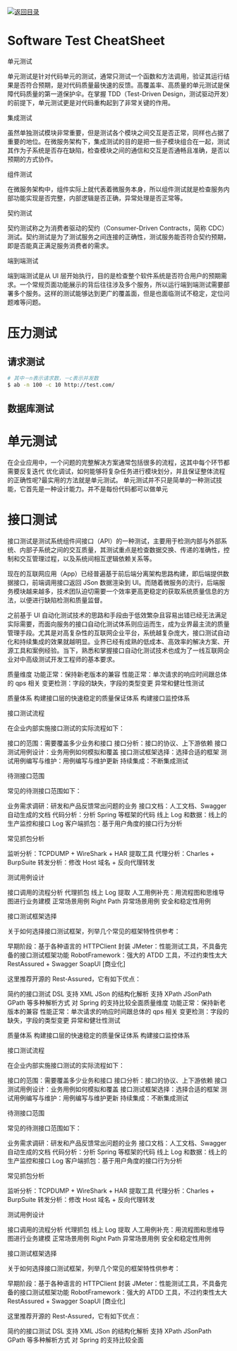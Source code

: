 [![返回目录](https://parg.co/UCb)](https://github.com/wxyyxc1992/Awesome-CheatSheet)

# Software Test CheatSheet

单元测试

单元测试是针对代码单元的测试，通常只测试一个函数和方法调用，验证其运行结果是否符合预期，是对代码质量最快速的反馈。高覆盖率、高质量的单元测试是保障代码质量的第一道保护伞。在掌握 TDD（Test-Driven Design，测试驱动开发）的前提下，单元测试更是对代码重构起到了非常关键的作用。

集成测试

虽然单独测试模块非常重要，但是测试各个模块之间交互是否正常，同样也占据了重要的地位。在微服务架构下，集成测试的目的是把一些子模块组合在一起，测试其作为子系统是否存在缺陷，检查模块之间的通信和交互是否通畅且准确，是否以预期的方式协作。

组件测试

在微服务架构中，组件实际上就代表着微服务本身，所以组件测试就是检查服务内部功能实现是否完整，内部逻辑是否正确，异常处理是否正常等。

契约测试

契约测试称之为消费者驱动的契约（Consumer-Driven Contracts，简称 CDC）测试。契约测试是为了测试服务之间连接的正确性，测试服务能否符合契约预期，即是否能真正满足服务消费者的需求。

端到端测试

端到端测试是从 UI 层开始执行，目的是检查整个软件系统是否符合用户的预期需求。一个常规页面功能展示的背后往往涉及多个服务，所以运行端到端测试需要部署多个服务。这样的测试能够达到更广的覆盖面，但是也面临测试不稳定，定位问题难等问题。

# 压力测试

## 请求测试

```sh
# 其中－n表示请求数，－c表示并发数
$ ab -n 100 -c 10 http://test.com/
```

## 数据库测试

# 单元测试

在企业应用中，一个问题的完整解决方案通常包括很多的流程，这其中每个环节都需要反复迭代 优化调试，如何能够将复杂任务进行模块划分，并且保证整体流程的正确性呢?最实用的方法就是单元测试。
单元测试并不只是简单的一种测试技能，它首先是一种设计能力。并不是每份代码都可以做单元

# 接口测试

接口测试是测试系统组件间接口（API）的一种测试，主要用于检测内部与外部系统、内部子系统之间的交互质量，其测试重点是检查数据交换、传递的准确性，控制和交互管理过程，以及系统间相互逻辑依赖关系等。

现在的互联网应用（App）已经普遍基于前后端分离架构思路构建，即后端提供数据接口，前端调用接口返回 JSon 数据渲染到 UI。而随着微服务的流行，后端服务模块越来越多，技术团队迫切需要一个效率更高更稳定的获取系统质量信息的方法，以便进行缺陷检测和质量监督。

之前基于 UI 自动化测试技术的思路和手段由于低效繁杂且容易出错已经无法满足实际需要，而面向服务的接口自动化测试体系则应运而生，成为业界最主流的质量管理手段。尤其是对高复杂性的互联网企业平台，系统越复杂庞大，接口测试自动化和持续集成的效果就越明显。业界已经有成熟的低成本、高效率的解决方案、开源工具和案例经验。当下，熟悉和掌握接口自动化测试技术也成为了一线互联网企业对中高级测试开发工程师的基本要求。

质量维度
功能正常：保持新老版本的兼容
性能正常：单次请求的响应时间跟总体的 qps 相关
变更检测：字段的缺失，字段的类型变更
异常和健壮性测试

质量体系
构建接口层的快速稳定的质量保证体系
构建接口监控体系

接口测试流程

在企业内部实施接口测试的实际流程如下：

接口的范围：需要覆盖多少业务和接口
接口分析：接口的协议、上下游依赖
接口测试用例设计：业务用例如何模拟和覆盖
接口测试框架选择：选择合适的框架
测试用例编写与维护：用例编写与维护更新
持续集成：不断集成测试

待测接口范围

常见的待测接口范围如下：

业务需求调研：研发和产品反馈常出问题的业务
接口文档：人工文档、Swagger 自动生成的文档
代码分析：分析 Spring 等框架的代码
线上 Log 和数据：线上的生产监控和接口 Log
客户端抓包：基于用户角度的接口行为分析

常见抓包分析

监听分析：TCPDUMP + WireShark + HAR 提取工具
代理分析：Charles + BurpSuite
转发分析：修改 Host 域名 + 反向代理转发

测试用例设计

接口调用的流程分析
代理抓包
线上 Log 提取
人工用例补充：用流程图和思维导图进行业务建模
正常场景用例 Right Path
异常场景用例
安全和稳定性用例

接口测试框架选择

关于如何选择接口测试框架，列举几个常见的框架特性供参考：

早期阶段：基于各种语言的 HTTPClient 封装
JMeter：性能测试工具，不具备完备的接口测试框架功能
RobotFramework：强大的 ATDD 工具，不过约束性太大
RestAssured + Swagger
SoapUI [商业化]

这里推荐开源的 Rest-Assured，它有如下优点：

简约的接口测试 DSL
支持 XML JSon 的结构化解析
支持 XPath JSonPath GPath 等多种解析方式
对 Spring 的支持比较全面质量维度
功能正常：保持新老版本的兼容
性能正常：单次请求的响应时间跟总体的 qps 相关
变更检测：字段的缺失，字段的类型变更
异常和健壮性测试

质量体系
构建接口层的快速稳定的质量保证体系
构建接口监控体系

接口测试流程

在企业内部实施接口测试的实际流程如下：

接口的范围：需要覆盖多少业务和接口
接口分析：接口的协议、上下游依赖
接口测试用例设计：业务用例如何模拟和覆盖
接口测试框架选择：选择合适的框架
测试用例编写与维护：用例编写与维护更新
持续集成：不断集成测试

待测接口范围

常见的待测接口范围如下：

业务需求调研：研发和产品反馈常出问题的业务
接口文档：人工文档、Swagger 自动生成的文档
代码分析：分析 Spring 等框架的代码
线上 Log 和数据：线上的生产监控和接口 Log
客户端抓包：基于用户角度的接口行为分析

常见抓包分析

监听分析：TCPDUMP + WireShark + HAR 提取工具
代理分析：Charles + BurpSuite
转发分析：修改 Host 域名 + 反向代理转发

测试用例设计

接口调用的流程分析
代理抓包
线上 Log 提取
人工用例补充：用流程图和思维导图进行业务建模
正常场景用例 Right Path
异常场景用例
安全和稳定性用例

接口测试框架选择

关于如何选择接口测试框架，列举几个常见的框架特性供参考：

早期阶段：基于各种语言的 HTTPClient 封装
JMeter：性能测试工具，不具备完备的接口测试框架功能
RobotFramework：强大的 ATDD 工具，不过约束性太大
RestAssured + Swagger
SoapUI [商业化]

这里推荐开源的 Rest-Assured，它有如下优点：

简约的接口测试 DSL
支持 XML JSon 的结构化解析
支持 XPath JSonPath GPath 等多种解析方式
对 Spring 的支持比较全面
